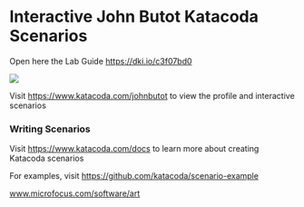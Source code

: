 # Interactive John Butot Katacoda Scenarios
Open here the Lab Guide https://dki.io/c3f07bd0 





[![](http://shields.katacoda.com/katacoda/johnbutot/count.svg)](https://www.katacoda.com/johnbutot "Get your profile on Katacoda.com")

Visit https://www.katacoda.com/johnbutot to view the profile and interactive scenarios

### Writing Scenarios
Visit https://www.katacoda.com/docs to learn more about creating Katacoda scenarios

For examples, visit https://github.com/katacoda/scenario-example

www.microfocus.com/software/art

